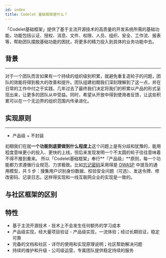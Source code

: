 ```yaml
---
id: index
title: Codelet 基础框架是什么？
---
```


「Codelet基础框架」提供了基于主流开源技术的高质量的开发系统所需的基础功能，功能包括认证、授权、消息、文件、权限、人员、组织、安全、工作流、报表等，帮助团队摆脱基础功能的困扰，将更多的精力投入到具体的业务功能中去。

## 背景
---
对于一个团队而言如果有一个持续的组织级别积累，就避免重复造轮子的问题，团队的效能将得到极大的改善和提升。团队组建初期我们深刻理解到了这一点，并在日常的工作中付之于实践，几年过去了最终我们决定将我们的积累以产品的形式呈现出来，让更多的团队从中受益。同时，希望从开放中得到使用者反馈，让这些积累可以在一个无边界的组织范围内传承进化。

## 实现原则
---
- 产品级 + 不封装

初期我们在就**一个功能到底要做到什么程度上**这个问题上是有分歧和犹豫的，能用程度意味更小的投入、更快的上线，但后来发现发明一个不太圆的轮子往往意味着不得不推到重来。 所以「Codelet基础框架」奉行**『产品级』**原则，每一个功能都力求遵循行业规范、力求极致。比如[忘记密码](https://www.owasp.org)采用得是 [OWASP](https://www.owasp.org) 中提及的通用模型，共 5 步：搜集用户识别身份数据、校验安全问题（可选）、发送令牌、修改密码、记录日志。这样得实现和一线互联网企业的实现是一致的。



## 与社区框架的区别

## 特性
- 基于主流开源技术 - 技术上不会发生任何额外的学习成本
- 产品级实现，经大量项目验证 - 产品级实现，一流体验；经过长期验证，稳定可靠
- 完备的文档和社区 - 详尽的使用和实现原理说明；社区帮助解决问题
- 持续的维护和升级 - 公司级运营，专属团队提供稳定持续的服务
